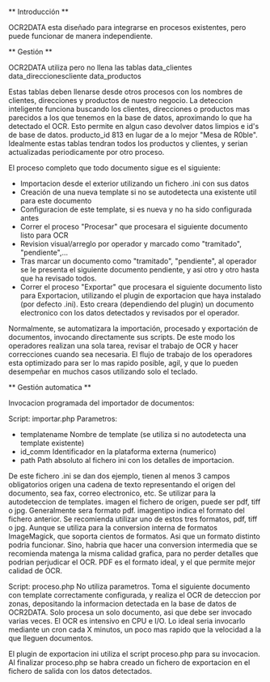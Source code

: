 ** Introducción ** 

OCR2DATA esta diseñado para integrarse en procesos existentes, pero puede funcionar de manera independiente.

** Gestión **

OCR2DATA utiliza pero no llena las tablas 
 data_clientes
 data_direccionescliente
 data_productos
 
Estas tablas deben llenarse desde otros procesos con los nombres de clientes, direcciones y productos de nuestro negocio. La deteccion inteligente funciona buscando los clientes, direcciones o productos mas parecidos a los que tenemos en la base de datos, aproximando lo que ha detectado el OCR. Esto permite en algun caso devolver datos limpios e id's de base de datos. producto_id 813 en lugar de a lo mejor "Mesa de R0ble". Idealmente estas tablas tendran todos los productos y clientes, y serian actualizadas periodicamente por otro proceso.

El proceso completo que todo documento sigue es el siguiente:
 - Importacion desde el exterior utilizando un fichero .ini con sus datos
 - Creación de una nueva template si no se autodetecta una existente util para este documento
 - Configuracion de este template, si es nueva y no ha sido configurada antes
 - Correr el proceso "Procesar" que procesara el siguiente documento listo para OCR
 - Revision visual/arreglo por operador y marcado como "tramitado", "pendiente",...
 - Tras marcar un documento como "tramitado", "pendiente", al operador se le presenta el siguiente documento pendiente, y asi otro y otro hasta que ha revisado todos.
 - Correr el proceso "Exportar" que procesara el siguiente documento listo para Exportacion, utilizando el plugin de exportacion que haya instalado (por defecto .ini). Esto creara (dependiendo del plugin) un documento electronico con los datos detectados y revisados por el operador.

Normalmente, se automatizara la importación, procesado y exportación de documentos, invocando directamente sus scripts. De este modo los operadores realizan una sola tarea, revisar el trabajo de OCR y hacer correcciones cuando sea necesaria. El flujo de trabajo de los operadores esta optimizado para ser lo mas rapido posible, agil, y que lo pueden desempeñar en muchos casos utilizando solo el teclado.

** Gestión automatica **

Invocacion programada del importador de documentos:

Script: importar.php
Parametros:
 - templatename Nombre de template (se utiliza si no autodetecta una template existente)
 - id_comm Identificador en la plataforma externa (numerico)
 - path Path absoluto al fichero ini con los detalles de importacion. 
 
 De este fichero .ini se dan dos ejemplo, tienen al menos 3 campos obligatorios
 origen una cadena de texto representando el origen del documento, sea fax, correo electronico, etc. Se utilizar para la autodeteccion de templates.
 imagen el fichero de origen, puede ser pdf, tiff o jpg. Generalmente sera formato pdf.
 imagentipo indica el formato del fichero anterior. 
 Se recomienda utilizar uno de estos tres formatos, pdf, tiff o jpg. Aunque se utiliza para la conversion interna de formatos ImageMagick, que soporta cientos de formatos. Asi que un formato distinto podria funcionar. Sino, habria que hacer una conversion intermedia que se recomienda matenga la misma calidad grafica, para no perder detalles que podrian perjudicar el OCR. PDF es el formato ideal, y el que permite mejor calidad de OCR. 
 
Script: proceso.php
No utiliza parametros.
Toma el siguiente documento con template correctamente configurada, y realiza el OCR de deteccion por zonas, depositando la informacion detectada en la base de datos de OCR2DATA.
Solo procesa un solo documento, asi que debe ser invocado varias veces. El OCR es intensivo en CPU e I/O. Lo ideal seria invocarlo mediante un cron cada X minutos, un poco mas rapido que la velocidad a la que lleguen documentos.

El plugin de exportacion ini utiliza el script proceso.php para su invocacion. Al finalizar proceso.php se habra creado un fichero de exportacion en el fichero de salida con los datos detectados. 

 

 





